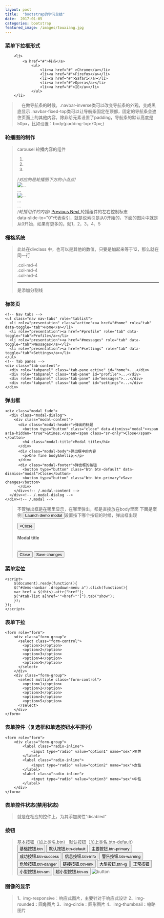 ```yaml
---
layout: post
title:  "bootstrap的学习总结"
date:  2017-01-05
categories: bootstrap
featured_image: /images/touxiang.jpg
---
```


### 菜单下拉框形式
		<li>
			<a href="#">特点</a>
				<ul>
					<li><a href="#" >Chrome</a></li>
					<li><a href="#">Firefox</a></li>
					<li><a href="#">Safari</a></li>
					<li><a href="#">Opera</a></li>
					<li><a href="#">IE</a></li>
				</ul>
		</li>
>&emsp;在做导航条的时候，.navbar-inverse类可以改变导航条的外观，变成黑底显示
>.navbar-fixed-top类可以让导航条固定在顶部，固定的导航条会遮住页面上的其他内容，除非给<body>元素设置了padding，导航条的默认高度是50px，比如设置：body{padding-top:70px;}
>

### 轮播图的制作
>carousel 轮播内容的组件
	<div id="carousel-example-generic" class="carousel slide" data-ride="carousel">
		<!-- Indicators -->
		<ol class="carousel-indicators">
			<li data-target="#carousel-example-generic" data-slide-to="0" class="active"></li>
			<li data-target="#carousel-example-generic" data-slide-to="1"></li>
			<li data-target="#carousel-example-generic" data-slide-to="2"></li>
		</ol>/*对应的是轮播图下方的小点点*/
		<!-- Wrapper for slides -->
		<div class="carousel-inner" role="listbox">
			<div class="item active">
			  <img src="..." alt="...">
			  <div class="carousel-caption">
				...
			</div>
		</div>
		<div class="item">
		  <img src="..." alt="...">
		  <div class="carousel-caption">
			...
		  </div>
		</div>
		...
		</div>/*轮播组件的内容*/
		<!-- Controls -->
		<a class="left carousel-control" href="#carousel-example-generic" role="button" data-slide="prev">
			<span class="glyphicon glyphicon-chevron-left"></span>
			<span class="sr-only">Previous</span>
		</a>
		<a class="right carousel-control" href="#carousel-example-generic" role="button" data-slide="next">
			<span class="glyphicon glyphicon-chevron-right"></span>
			<span class="sr-only">Next</span>
		</a>轮播组件的左右控制标志
	</div>
>data-slide-to="0"代表索引，就是说索引是从0开始的，下面的图片中就是从0开始，如果有更多的，就1，2，3，4，5
>

### 栅格系统
>此处在divclass 中，也可以是其他的数值，只要是加起来等于12，那么就在同一行
	<div class="container">
		<div class="row">
			<div class="col-md-4">.col-md-4</div>
			<div class="col-md-4">.col-md-4</div>
			<div class="col-md-4">.col-md-4</div>
		</div>
	</div>
><hr>是添加分割线

### 标签页
	<!-- Nav tabs -->
	<ul class="nav nav-tabs" role="tablist">
	  <li role="presentation" class="active"><a href="#home" role="tab" data-toggle="tab">Home</a></li>
	  <li role="presentation"><a href="#profile" role="tab" data-toggle="tab">Profile</a></li>
	  <li role="presentation"><a href="#messages" role="tab" data-toggle="tab">Messages</a></li>
	  <li role="presentation"><a href="#settings" role="tab" data-toggle="tab">Settings</a></li>
	</ul>
	<!-- Tab panes -->
	<div class="tab-content">
	  <div role="tabpanel" class="tab-pane active" id="home">...</div>
	  <div role="tabpanel" class="tab-pane" id="profile">...</div>
	  <div role="tabpanel" class="tab-pane" id="messages">...</div>
	  <div role="tabpanel" class="tab-pane" id="settings">...</div>
	</div>

### 弹出框
	<div class="modal fade">
	  <div class="modal-dialog">
		<div class="modal-content">
		  <div class="modal-header">弹出的标题
			<button type="button" class="close" data-dismiss="modal"><span aria-hidden="true">&times;</span><span class="sr-only">Close</span></button>
			<h4 class="modal-title">Modal title</h4>
		  </div>
		  <div class="modal-body">弹出框中的内容
			<p>One fine body&hellip;</p>
		  </div>
		  <div class="modal-footer">弹出框的按钮
			<button type="button" class="btn btn-default" data-dismiss="modal">Close</button>
			<button type="button" class="btn btn-primary">Save changes</button>
		  </div>
		</div><!-- /.modal-content -->
	  </div><!-- /.modal-dialog -->
	</div><!-- /.modal -->
>不管弹出框是在哪里显示，在哪里弹出，都是直接放在body里面
>下面是案例
	<!-- Button trigger modal -->
	<button type="button" class="btn btn-primary btn-lg" data-toggle="modal" data-target="#myModal">
	  Launch demo modal
	</button>设置按下哪个按钮的时候，弹出框出现
	<!-- Modal -->
	<div class="modal fade" id="myModal" tabindex="-1" role="dialog" aria-labelledby="myModalLabel" aria-hidden="true">
	  <div class="modal-dialog">
		<div class="modal-content">
		  <div class="modal-header">
			<button type="button" class="close" data-dismiss="modal"><span aria-hidden="true">&times;</span><span class="sr-only">Close</span></button>
			<h4 class="modal-title" id="myModalLabel">Modal title</h4>
		  </div>
		  <div class="modal-body">
			...
		  </div>
		  <div class="modal-footer">
			<button type="button" class="btn btn-default" data-dismiss="modal">Close</button>
			<button type="button" class="btn btn-primary">Save changes</button>
		  </div>
		</div>
	  </div>
	</div>
>

### 菜单定位
	<script>
		$(document).ready(function(){
		$("#demo-navbar .dropdown-menu a").click(function(){
		var href = $(this).attr("href");
		$("#tab-list a[href='"+href+"']").tab("show");
		});
	});
	</script>

### 表单下拉
	<form role="form">
		<div class="form-group">
		  <select class="form-control">
			<option>1</option>
			<option>2</option>
			<option>3</option>
			<option>4</option>
			<option>5</option>
		  </select>
		</div>
		<div class="form-group">
		  <select multiple class="form-control">
			<option>1</option>
			<option>2</option>
			<option>3</option>
			<option>4</option>
			<option>5</option>
		  </select>
		</div>
	</form>

### 表单控件（复选框和单选按钮水平排列）
	<form role="form">
		<div class="form-group">
			<label class="radio-inline">
				<input type="radio" value="option1" name="sex">男性
			</label>
			<label class="radio-inline">
				<input type="radio" value="option2" name="sex">女性
			</label>
			<label class="radio-inline">
				<input type="radio" value="option3" name="sex">中性
			</label>
		</div>
	</form>
	
### 表单控件状态(禁用状态)
>就是在相应的控件上，为其添加属性“disabled”

### 按钮
>基本按钮（加上类名.btn）
>默认按钮（加上类名.btn-default）
	<button class="btn" type="button">基础按钮.btn</button>
	<button class="btn btn-default" type="button">默认按钮.btn-default</button>
	<button class="btn btn-primary" type="button">主要按钮.btn-primary</button>
	<button class="btn btn-success" type="button">成功按钮.btn-success</button>
	<button class="btn btn-info" type="button">信息按钮.btn-info</button>
	<button class="btn btn-warning" type="button">警告按钮.btn-warning</button>
	<button class="btn btn-danger" type="button">危险按钮.btn-danger</button>
	<button class="btn btn-link" type="button">链接按钮.btn-link</button>
	<button class="btn btn-primary btn-lg" type="button">大型按钮.btn-lg</button>
	<button class="btn btn-primary" type="button">正常按钮</button>
	<button class="btn btn-primary btn-sm" type="button">小型按钮.btn-sm</button>
	<button class="btn btn-primary btn-xs" type="button">超小型按钮.btn-xs</button>
>![button](images/btn.jpg)
	
### 图像的显示
>1、img-responsive：响应式图片，主要针对于响应式设计
>2、img-rounded：圆角图片
>3、img-circle：圆形图片
>4、img-thumbnail：缩略图片
>
















